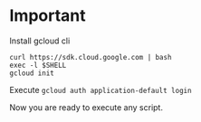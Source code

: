 # Important

Install gcloud cli
```
curl https://sdk.cloud.google.com | bash
exec -l $SHELL
gcloud init
```

Execute ```gcloud auth application-default login``` 

Now you are ready to execute any script.